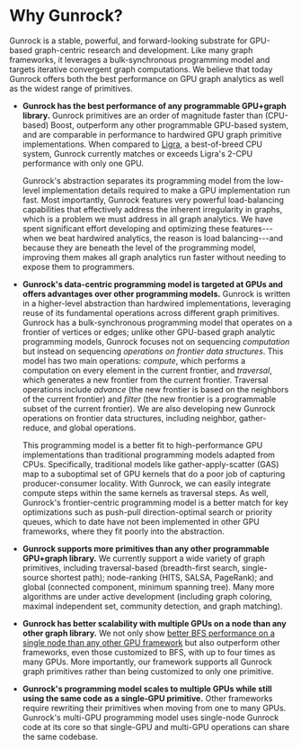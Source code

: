# Why Gunrock?

Gunrock is a stable, powerful, and forward-looking substrate for GPU-based graph-centric research and development. Like many graph frameworks, it leverages a bulk-synchronous programming model and targets iterative convergent graph computations. We believe that today Gunrock offers both the best performance on GPU graph analytics as well as the widest range of primitives.

-   **Gunrock has the best performance of any programmable GPU+graph library.** Gunrock primitives are an order of magnitude faster than  (CPU-based) Boost, outperform any other programmable GPU-based system, and are comparable in performance to hardwired GPU graph primitive implementations. When  compared to [Ligra](https://github.com/jshun/ligra), a best-of-breed CPU system, Gunrock currently  matches or exceeds Ligra's 2-CPU performance with only one GPU.

    Gunrock's abstraction separates its programming model from the  low-level implementation details required to make a GPU  implementation run fast. Most importantly, Gunrock features very   powerful load-balancing capabilities that effectively address the   inherent irregularity in graphs, which is a problem we must address   in all graph analytics. We have spent significant effort developing   and optimizing these features---when we beat hardwired analytics,   the reason is load balancing---and because they are beneath the   level of the programming model, improving them makes all graph   analytics run faster without needing to expose them to programmers.

-   **Gunrock's data-centric programming model is targeted at GPUs and offers advantages over other programming models.** Gunrock is written in a higher-level abstraction than hardwired implementations, leveraging reuse of its fundamental operations across different graph primitives. Gunrock has a bulk-synchronous programming model that operates on a frontier of vertices or edges; unlike other GPU-based graph analytic programming models, Gunrock focuses not on sequencing *computation* but instead on sequencing *operations on frontier data structures*. This model has two main operations: *compute*, which performs a computation on every element in the current frontier, and *traversal*, which generates a new frontier from the current frontier. Traversal operations include *advance* (the new frontier is based on the neighbors of the current frontier) and *filter* (the new frontier is a programmable subset of the current frontier). We are also developing new Gunrock operations on frontier data structures, including neighbor, gather-reduce, and global operations.

    This programming model is a better fit to high-performance GPU implementations than traditional programming models adapted from CPUs. Specifically, traditional models like gather-apply-scatter (GAS) map to a suboptimal set of GPU kernels that do a poor job of capturing producer-consumer locality. With Gunrock, we can easily integrate compute steps within the same kernels as traversal steps. As well, Gunrock's frontier-centric programming model is a better match for key optimizations such as push-pull direction-optimal search or priority queues, which to date have not been implemented in other GPU frameworks, where they fit poorly into the abstraction.

-   **Gunrock supports more primitives than any other programmable GPU+graph library.** We currently support a wide variety of graph primitives, including traversal-based (breadth-first search, single-source shortest path); node-ranking (HITS, SALSA, PageRank); and global (connected component, minimum spanning tree). Many more algorithms are under active development (including graph coloring, maximal independent set, community detection, and graph matching).

-   **Gunrock has better scalability with multiple GPUs on a node than any other graph library.** We not only show [better BFS performance on a single node than any other GPU framework](http://arxiv.org/abs/1504.04804) but also outperform other frameworks, even those customized to BFS, with up to four times as many GPUs. More importantly, our framework supports all Gunrock graph primitives rather than being customized to only one primitive.

-   **Gunrock's programming model scales to multiple GPUs while still using the same code as a single-GPU primitive.** Other frameworks require rewriting their primitives when moving from one to many GPUs. Gunrock's multi-GPU programming model uses single-node Gunrock code at its core so that single-GPU and multi-GPU operations can share the same codebase.
